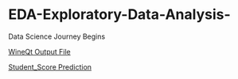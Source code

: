 # EDA-Exploratory-Data-Analysis-
Data Science  Journey Begins

[WineQt Output File](https://colab.research.google.com/drive/1Co1p5pYjlX0npGuRl1wL1iyQ8s1KgQQ4?usp=sharing)

[Student_Score Prediction](https://colab.research.google.com/drive/17S47H35XQzkBHBULNKn6I7e551rM1eIW?usp=sharing)
